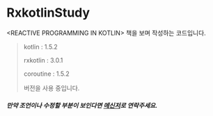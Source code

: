 # RxkotlinStudy
&lt;REACTIVE PROGRAMMING IN KOTLIN> 책을 보며 작성하는 코드입니다.


> kotlin : 1.5.2
>
> rxkotlin : 3.0.1
>
> coroutine : 1.5.2
>
> 버전을 사용 중입니다.

##### 만약 조언이나 수정할 부분이 보인다면 [메신저](https://www.facebook.com/profile.php?id=100012454239777)로 연락주세요.
